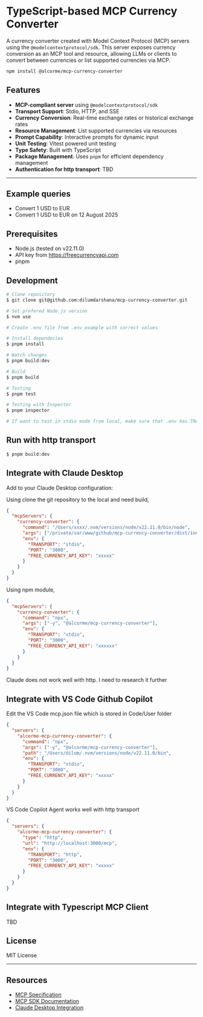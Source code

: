# TypeScript-based MCP Currency Converter

A currency converter created with Model Context Protocol (MCP) servers using the `@modelcontextprotocol/sdk`. This server exposes currency conversion as an MCP tool and resource, allowing LLMs or clients to convert between currencies or list supported currencies via MCP.

```bash
npm install @alcorme/mcp-currency-converter
```

## Features

- **MCP-compliant server** using `@modelcontextprotocol/sdk`
- **Transport Support**: Stdio, HTTP, and SSE
- **Currency Conversion**: Real-time exchange rates or historical exchange rates
- **Resource Management**: List supported currencies via resources
- **Prompt Capability**: Interactive prompts for dynamic input
- **Unit Testing**: Vitest powered unit testing
- **Type Safety**: Built with TypeScript
- **Package Management**: Uses `pnpm` for efficient dependency management
- **Authentication for http transport**: TBD

---

## Example queries
- Convert 1 USD to EUR
- Convert 1 USD to EUR on 12 August 2025


## Prerequisites
- Node.js (tested on v22.11.0)
- API key from https://freecurrencyapi.com
- pnpm

## Development

```bash
# Clone repository
$ git clone git@github.com:dilumdarshana/mcp-currency-converter.git

# Set prefered Node.js version
$ nvm use

# Create .env file from .env_example with correct values

# Install dependecies
$ pnpm install

# Watch changes
$ pnpm build:dev

# Build
$ pnpm build

# Testing
$ pnpm test

# Testing with Inspector
$ pnpm inspector

# If want to test in stdio mode from local, make sure that .env has TRANSPORT=stdio
```
## Run with http transport

```bash
$ pnpm build:dev
```

## Integrate with Claude Desktop

Add to your Claude Desktop configuration:

Using clone the git repository to the local and need build,

```json
{
  "mcpServers": {
    "currency-converter": {
      "command": "/Users/xxxx/.nvm/versions/node/v22.11.0/bin/node",
      "args": ["/private/var/www/github/mcp-currency-converter/dist/index.js"],
      "env": {
        "TRANSPORT": "stdio",
        "PORT": "3000",
        "FREE_CURRENCY_API_KEY": "xxxxx"
      }
    }
  }
}
```

Using npm module,

```json
{
  "mcpServers": {
    "currency-converter": {
      "command": "npx",
      "args": ["-y", "@alcorme/mcp-currency-converter"],
      "env": {
        "TRANSPORT": "stdio",
        "PORT": "3000",
        "FREE_CURRENCY_API_KEY": "xxxxxx"
      }
    }
  }
}
```

Claude does not work well with http. I need to research it further

## Integrate with VS Code Github Copilot

Edit the VS Code mcp.json file which is stored in Code/User folder

```json
{
  "servers": {
    "alcorme-mcp-currency-converter": {
      "command": "npx",
      "args": ["-y", "@alcorme/mcp-currency-converter"],
      "path": "/Users/dilum/.nvm/versions/node/v22.11.0/bin",
      "env": {
        "TRANSPORT": "stdio",
        "PORT": "3000",
        "FREE_CURRENCY_API_KEY": "xxxxx"
      }
    }
  }
}
```

VS Code Copilot Agent works well with http transport
```json
{
  "servers": {
    "alcorme-mcp-currency-converter": {
      "type": "http",
      "url": "http://localhost:3000/mcp",
      "env": {
        "TRANSPORT": "http",
        "PORT": "3000",
        "FREE_CURRENCY_API_KEY": "xxxxx"
      }
    }
  }
}
```

## Integrate with Typescript MCP Client
TBD

## License

MIT License

---

## Resources

- [MCP Specification](https://spec.modelcontextprotocol.io/)
- [MCP SDK Documentation](https://github.com/modelcontextprotocol/typescript-sdk)
- [Claude Desktop Integration](https://claude.ai/docs/mcp)
